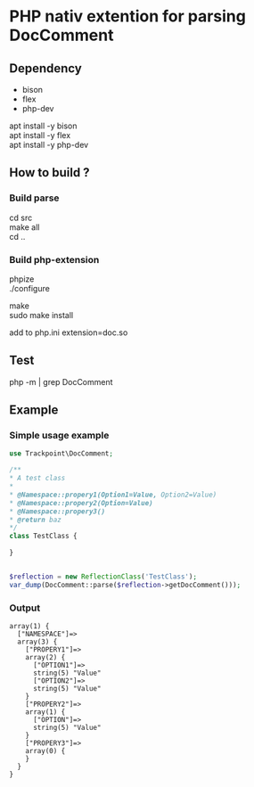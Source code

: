 # PHP nativ extention for parsing DocComment

## Dependency

- bison
- flex
- php-dev

apt install -y bison  
apt install -y flex  
apt install -y php-dev  

## How to build ?

### Build parse

cd src  
make all  
cd ..  

### Build php-extension

phpize  
./configure  

make  
sudo make install  

add to php.ini extension=doc.so  

## Test
php -m | grep DocComment  


## Example

### Simple usage example
```php
use Trackpoint\DocComment;

/** 
* A test class
*
* @Namespace::propery1(Option1=Value, Option2=Value)
* @Namespace::propery2(Option=Value)
* @Namespace::propery3()
* @return baz
*/
class TestClass { 
	
}


$reflection = new ReflectionClass('TestClass');
var_dump(DocComment::parse($reflection->getDocComment()));
```

### Output
```
array(1) {
  ["NAMESPACE"]=>
  array(3) {
    ["PROPERY1"]=>
    array(2) {
      ["OPTION1"]=>
      string(5) "Value"
      ["OPTION2"]=>
      string(5) "Value"
    }
    ["PROPERY2"]=>
    array(1) {
      ["OPTION"]=>
      string(5) "Value"
    }
    ["PROPERY3"]=>
    array(0) {
    }
  }
}
```
